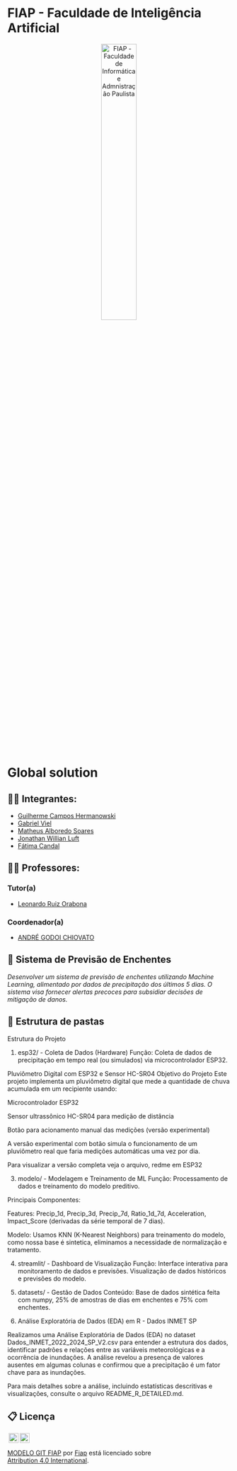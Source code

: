 # FIAP - Faculdade de Inteligência Artificial

<p align="center">
<a href= "https://www.fiap.com.br/"><img src="assets/logo-fiap.png" alt="FIAP - Faculdade de Informática e Admnistração Paulista" border="0" width=40% height=40%></a>
</p>

<br>

# Global solution

## 👨‍🎓 Integrantes: 
- <a href="https://www.linkedin.com/company/inova-fusca">Guilherme Campos Hermanowski </a>
- <a href="https://www.linkedin.com/company/inova-fusca">Gabriel Viel </a>
- <a href="https://www.linkedin.com/company/inova-fusca"> Matheus Alboredo Soares</a> 
- <a href="https://www.linkedin.com/company/inova-fusca">Jonathan Willian Luft </a>
- <a href="https://www.linkedin.com/company/inova-fusca">Fátima Candal</a>


## 👩‍🏫 Professores:

### Tutor(a) 
- <a href="https://www.linkedin.com/company/inova-fusca">Leonardo Ruiz Orabona</a>
### Coordenador(a)
- <a href="https://www.linkedin.com/company/inova-fusca">ANDRÉ GODOI CHIOVATO</a>


## 📜 Sistema de Previsão de Enchentes

*Desenvolver um sistema de previsão de enchentes utilizando Machine Learning, alimentado por dados de precipitação dos últimos 5 dias. O sistema visa fornecer alertas precoces para subsidiar decisões de mitigação de danos.*

## 📁 Estrutura de pastas

Estrutura do Projeto
1. esp32/ - Coleta de Dados (Hardware)
Função: Coleta de dados de precipitação em tempo real (ou simulados) via microcontrolador ESP32.


Pluviômetro Digital com ESP32 e Sensor HC-SR04
Objetivo do Projeto
Este projeto implementa um pluviômetro digital que mede a quantidade de chuva acumulada em um recipiente usando:

Microcontrolador ESP32

Sensor ultrassônico HC-SR04 para medição de distância

Botão para acionamento manual das medições (versão experimental)

A versão experimental com botão simula o funcionamento de um pluviômetro real que faria medições automáticas uma vez por dia.

Para visualizar a versão completa veja o arquivo, redme em ESP32

3. modelo/ - Modelagem e Treinamento de ML
Função: Processamento de dados e treinamento do modelo preditivo.

Principais Componentes:

Features:
Precip_1d, Precip_3d, Precip_7d, Ratio_1d_7d, Acceleration, Impact_Score (derivadas da série temporal de 7 dias).

Modelo:
Usamos KNN (K-Nearest Neighbors) para treinamento do modelo, como nossa base é sintetica, eliminamos a necessidade de normalização e tratamento.

4. streamlit/ - Dashboard de Visualização
Função: Interface interativa para monitoramento de dados e previsões.
Visualização de dados históricos e previsões do modelo.

5. datasets/ - Gestão de Dados
Conteúdo:
Base de dados sintética feita com numpy, 25% de amostras de dias em enchentes e 75% com enchentes.

6. Análise Exploratória de Dados (EDA) em R - Dados INMET SP

Realizamos uma Análise Exploratória de Dados (EDA) no dataset Dados_INMET_2022_2024_SP_V2.csv para entender a estrutura dos dados, identificar padrões e relações entre as variáveis meteorológicas e a ocorrência de inundações. A análise revelou a presença de valores ausentes em algumas colunas e confirmou que a precipitação é um fator chave para as inundações.

Para mais detalhes sobre a análise, incluindo estatísticas descritivas e visualizações, consulte o arquivo README_R_DETAILED.md.


## 📋 Licença

<img style="height:22px!important;margin-left:3px;vertical-align:text-bottom;" src="https://mirrors.creativecommons.org/presskit/icons/cc.svg?ref=chooser-v1"><img style="height:22px!important;margin-left:3px;vertical-align:text-bottom;" src="https://mirrors.creativecommons.org/presskit/icons/by.svg?ref=chooser-v1"><p xmlns:cc="http://creativecommons.org/ns#" xmlns:dct="http://purl.org/dc/terms/"><a property="dct:title" rel="cc:attributionURL" href="https://github.com/agodoi/template">MODELO GIT FIAP</a> por <a rel="cc:attributionURL dct:creator" property="cc:attributionName" href="https://fiap.com.br">Fiap</a> está licenciado sobre <a href="http://creativecommons.org/licenses/by/4.0/?ref=chooser-v1" target="_blank" rel="license noopener noreferrer" style="display:inline-block;">Attribution 4.0 International</a>.</p>


